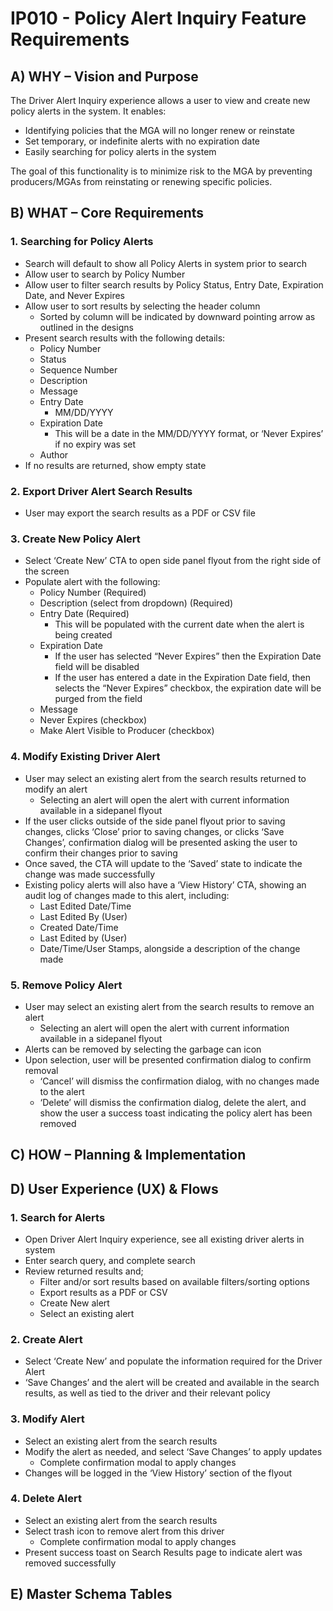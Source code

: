 # IP010 - Policy Alert Inquiry Feature Requirements

## **A) WHY – Vision and Purpose**

The Driver Alert Inquiry experience allows a user to view and create new policy alerts in the system. It enables: 

- Identifying policies that the MGA will no longer renew or reinstate
- Set temporary, or indefinite alerts with no expiration date
- Easily searching for policy alerts in the system

The goal of this functionality is to minimize risk to the MGA by preventing producers/MGAs from reinstating or renewing specific policies. 

## **B) WHAT – Core Requirements**

### 1. Searching for Policy Alerts

- Search will default to show all Policy Alerts in system prior to search
- Allow user to search by Policy Number
- Allow user to filter search results by Policy Status, Entry Date, Expiration Date, and Never Expires
- Allow user to sort results by selecting the header column
    - Sorted by column will be indicated by downward pointing arrow as outlined in the designs
- Present search results with the following details:
    - Policy Number
    - Status
    - Sequence Number
    - Description
    - Message
    - Entry Date
        - MM/DD/YYYY
    - Expiration Date
        - This will be a date in the MM/DD/YYYY format, or ‘Never Expires’ if no expiry was set
    - Author
- If no results are returned, show empty state

### 2. Export Driver Alert Search Results

- User may export the search results as a PDF or CSV file

### 3. Create New Policy Alert

- Select ‘Create New’ CTA to open side panel flyout from the right side of the screen
- Populate alert with the following:
    - Policy Number (Required)
    - Description (select from dropdown) (Required)
    - Entry Date (Required)
        - This will be populated with the current date when the alert is being created
    - Expiration Date
        - If the user has selected “Never Expires” then the Expiration Date field will be disabled
        - If the user has entered a date in the Expiration Date field, then selects the “Never Expires” checkbox, the expiration date will be purged from the field
    - Message
    - Never Expires (checkbox)
    - Make Alert Visible to Producer (checkbox)

### 4. Modify Existing Driver Alert

- User may select an existing alert from the search results returned to modify an alert
    - Selecting an alert will open the alert with current information available in a sidepanel flyout
- If the user clicks outside of the side panel flyout prior to saving changes, clicks ‘Close’ prior to saving changes, or clicks ‘Save Changes’, confirmation dialog will be presented asking the user to confirm their changes prior to saving
- Once saved, the CTA will update to the ‘Saved’ state to indicate the change was made successfully
- Existing policy alerts will also have a ‘View History’ CTA, showing an audit log of changes made to this alert, including:
    - Last Edited Date/Time
    - Last Edited By (User)
    - Created Date/Time
    - Last Edited by (User)
    - Date/Time/User Stamps, alongside a description of the change made

### 5. Remove Policy Alert

- User may select an existing alert from the search results to remove an alert
    - Selecting an alert will open the alert with current information available in a sidepanel flyout
- Alerts can be removed by selecting the garbage can icon
- Upon selection, user will be presented confirmation dialog to confirm removal
    - ‘Cancel’ will dismiss the confirmation dialog, with no changes made to the alert
    - ‘Delete’ will dismiss the confirmation dialog, delete the alert, and show the user a success toast indicating the policy alert has been removed

## **C) HOW – Planning & Implementation**

## **D) User Experience (UX) & Flows**

### 1. Search for Alerts

- Open Driver Alert Inquiry experience, see all existing driver alerts in system
- Enter search query, and complete search
- Review returned results and;
    - Filter and/or sort results based on available filters/sorting options
    - Export results as a PDF or CSV
    - Create New alert
    - Select an existing alert

### 2. Create Alert

- Select ‘Create New’ and populate the information required for the Driver Alert
- ‘Save Changes’ and the alert will be created and available in the search results, as well as tied to the driver and their relevant policy

### 3. Modify Alert

- Select an existing alert from the search results
- Modify the alert as needed, and select ‘Save Changes’ to apply updates
    - Complete confirmation modal to apply changes
- Changes will be logged in the ‘View History’ section of the flyout

### 4. Delete Alert

- Select an existing alert from the search results
- Select trash icon to remove alert from this driver
    - Complete confirmation modal to apply changes
- Present success toast on Search Results page to indicate alert was removed successfully

## **E) Master Schema Tables**